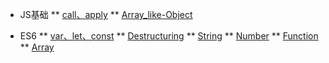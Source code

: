 <!-- 侧边栏配置文件  -->
* JS基础
** [call、apply](/JS_basic/call、apply)
** [Array_like-Object](/JS_basic/Array_like-Object)

* ES6
** [var、let、const](/ES6/var、let、const)
** [Destructuring](/ES6/Destructuring)
** [String](/ES6/String)
** [Number](/ES6/Number)
** [Function](/ES6/Function)
** [Array](/ES6/Array)